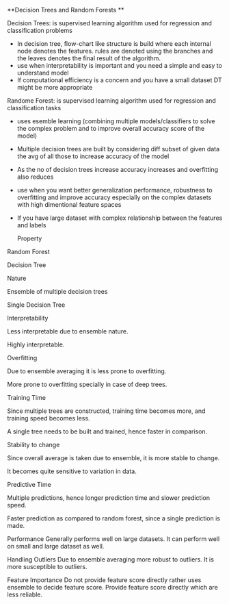 **Decision Trees and Random Forests **

Decision Trees: is supervised learning algorithm used for regression and classification problems
- In decision tree, flow-chart like structure is build where each internal node denotes the features. rules are denoted using the branches and the leaves denotes the final result of the algorithm.
- use when interpretability is important and you need  a simple and easy to understand model 
- If computational efficiency is a concern and you have a small dataset DT might be more appropriate 

Randome Forest: is supervised learning algorithm used for regression and classification tasks
- uses esemble learning (combining multiple models/classifiers to solve the complex problem and to improve overall accuracy score of the model)
- Multiple decision trees are built by considering diff subset of given data the avg of all those to increase accuracy of the model
- As the no of decision trees increase accuracy increases and overfitting also reduces 
- use when you want better generalization performance, robustness to overfitting and improve accuracy especially on the complex datasets with high dimentional feature spaces
- If you have large dataset with complex relationship between the features and labels

  Property

Random Forest

Decision Tree

Nature

Ensemble of multiple decision trees

Single Decision Tree

Interpretability

Less interpretable due to ensemble nature.

Highly interpretable.

Overfitting

Due to ensemble averaging it is less prone to overfitting.

More prone to overfitting specially in case of deep trees.

Training Time

Since multiple trees are constructed, training time becomes more, and training speed becomes less.

A single tree needs to be built and trained, hence faster in comparison.

Stability to change

Since overall average is taken due to ensemble, it is more stable to change.

It becomes quite sensitive to variation in data.

Predictive Time

Multiple predictions, hence longer prediction time and slower prediction speed.

Faster prediction as compared to random forest, since a single prediction is made.

Performance             Generally performs well on large datasets.      It can perform well on small and large dataset as well.

Handling Outliers       Due to ensemble averaging more robust to outliers.      It is more susceptible to outliers.

Feature Importance      Do not provide feature score directly rather uses ensemble to decide feature score.      Provide feature score directly which are less reliable.
